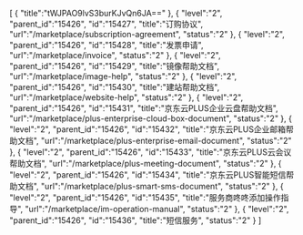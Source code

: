 [
	{
		"title":"tWJPAO9lvS3burKJvQn6JA=="
	},
	{
		"level":"2",
		"parent_id":"15426",
		"id":"15427",
		"title":"订购协议",
		"url":"/marketplace/subscription-agreement",
		"status":"2"
	},
	{
		"level":"2",
		"parent_id":"15426",
		"id":"15428",
		"title":"发票申请",
		"url":"/marketplace/invoice",
		"status":"2"
	},
	{
		"level":"2",
		"parent_id":"15426",
		"id":"15429",
		"title":"镜像帮助文档",
		"url":"/marketplace/image-help",
		"status":"2"
	},
	{
		"level":"2",
		"parent_id":"15426",
		"id":"15430",
		"title":"建站帮助文档",
		"url":"/marketplace/website-help",
		"status":"2"
	},
	{
		"level":"2",
		"parent_id":"15426",
		"id":"15431",
		"title":"京东云PLUS企业云盘帮助文档",
		"url":"/marketplace/plus-enterprise-cloud-box-document",
		"status":"2"
	},
	{
		"level":"2",
		"parent_id":"15426",
		"id":"15432",
		"title":"京东云PLUS企业邮箱帮助文档",
		"url":"/marketplace/plus-enterprise-email-document",
		"status":"2"
	},
	{
		"level":"2",
		"parent_id":"15426",
		"id":"15433",
		"title":"京东云PLUS云会议帮助文档",
		"url":"/marketplace/plus-meeting-document",
		"status":"2"
	},
	{
		"level":"2",
		"parent_id":"15426",
		"id":"15434",
		"title":"京东云PLUS智能短信帮助文档",
		"url":"/marketplace/plus-smart-sms-document",
		"status":"2"
	},
	{
		"level":"2",
		"parent_id":"15426",
		"id":"15435",
		"title":"服务商咚咚添加操作指导",
		"url":"/marketplace/im-operation-manual",
		"status":"2"
	},
	{
		"level":"2",
		"parent_id":"15426",
		"id":"15436",
		"title":"短信服务",
		"status":"2"
	}
]